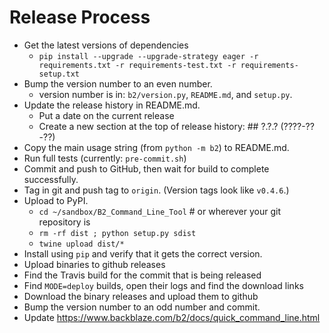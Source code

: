 # Release Process

- Get the latest versions of dependencies
  - `pip install --upgrade --upgrade-strategy eager -r requirements.txt -r requirements-test.txt -r requirements-setup.txt`
- Bump the version number to an even number.
  - version number is in: `b2/version.py`, `README.md`, and `setup.py`.
- Update the release history in README.md.
  - Put a date on the current release
  - Create a new section at the top of release history: ## ?.?.? (????-??-??)
- Copy the main usage string (from `python -m b2`) to README.md.
- Run full tests (currently: `pre-commit.sh`)
- Commit and push to GitHub, then wait for build to complete successfully.
- Tag in git and push tag to `origin`.  (Version tags look like `v0.4.6`.)
- Upload to PyPI.
  - `cd ~/sandbox/B2_Command_Line_Tool`    # or wherever your git repository is
  - `rm -rf dist ; python setup.py sdist`
  - `twine upload dist/*`
- Install using `pip` and verify that it gets the correct version.
- Upload binaries to github releases
 - Find the Travis build for the commit that is being released
 - Find `MODE=deploy` builds, open their logs and find the download links
 - Download the binary releases and upload them to github
- Bump the version number to an odd number and commit.
- Update https://www.backblaze.com/b2/docs/quick_command_line.html
